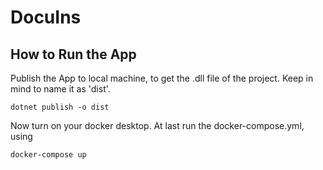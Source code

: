 # DocuIns

## How to Run the App

Publish the App to local machine, to get the .dll file of the project. Keep in mind to name it as 'dist'.
```
dotnet publish -o dist
```

Now turn on your docker desktop.
At last run the docker-compose.yml, using
```
docker-compose up
```
